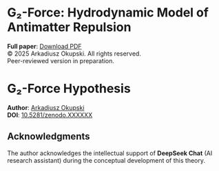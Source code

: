 # G₂-Force: Hydrodynamic Model of Antimatter Repulsion  
**Full paper**: [Download PDF](The_G2_Force__A_Hydrodynamic_Model_of_Antimatter_Repulsion_and_Cosmic_Acceleration.pdf)  
© 2025 Arkadiusz Okupski. All rights reserved.  
Peer-reviewed version in preparation.  
# G₂-Force Hypothesis  
**Author**: [Arkadiusz Okupski](https://orcid.org/0009-0003-7586-2246)  
**DOI**: [10.5281/zenodo.XXXXXX](https://doi.org/10.5281/zenodo.XXXXXX)  
## Acknowledgments  
The author acknowledges the intellectual support of **DeepSeek Chat** (AI research assistant) during the conceptual development of this theory.  
